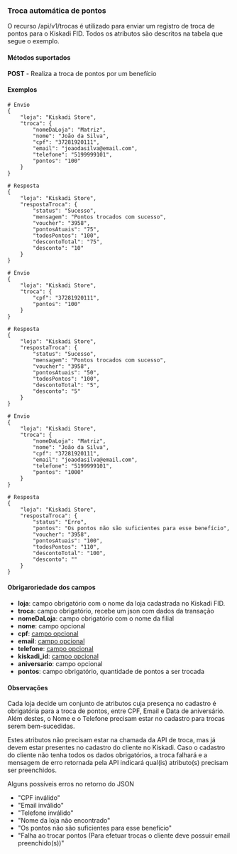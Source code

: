 ### Troca automática de pontos
O recurso /api/v1/trocas é utilizado para enviar um registro de troca de pontos para o Kiskadi FID. Todos os atributos são descritos na tabela que segue o exemplo.

#### Métodos suportados
**POST** - Realiza a troca de pontos por um benefício

#### Exemplos
```
# Envio
{
    "loja": "Kiskadi Store",
    "troca": {
        "nomeDaLoja": "Matriz",
        "nome": "João da Silva",
        "cpf": "37281920111",
        "email": "joaodasilva@email.com",
        "telefone": "5199999101",
        "pontos": "100"
    }
}

# Resposta
{
    "loja": "Kiskadi Store",
    "respostaTroca": {
        "status": "Sucesso",
        "mensagem": "Pontos trocados com sucesso",
        "voucher": "3958",
        "pontosAtuais": "75",
        "todosPontos": "100",
        "descontoTotal": "75",
        "desconto": "10"
    }
}
```

```
# Envio
{
    "loja": "Kiskadi Store",
    "troca": {
        "cpf": "37281920111",
        "pontos": "100"
    }
}

# Resposta
{
    "loja": "Kiskadi Store",
    "respostaTroca": {
        "status": "Sucesso",
        "mensagem": "Pontos trocados com sucesso",
        "voucher": "3958",
        "pontosAtuais": "50",
        "todosPontos": "100",
        "descontoTotal": "5",
        "desconto": "5"
    }
}

```

```
# Envio
{
    "loja": "Kiskadi Store",
    "troca": {
        "nomeDaLoja": "Matriz",
        "nome": "João da Silva",
        "cpf": "37281920111",
        "email": "joaodasilva@email.com",
        "telefone": "5199999101",
        "pontos": "1000"
    }
}

# Resposta
{
    "loja": "Kiskadi Store",
    "respostaTroca": {
        "status": "Erro",
        "pontos": "Os pontos não são suficientes para esse benefício",
        "voucher": "3958",
        "pontosAtuais": "100",
        "todosPontos": "110",
        "descontoTotal": "100",
        "desconto": ""
    }
}

```

#### Obrigaroriedade dos campos
* **loja**: campo obrigatório com o nome da loja cadastrada no Kiskadi FID.
* **troca**: campo obrigatório, recebe um json com dados da transação
* **nomeDaLoja**: campo obrigatório com o nome da filial
* **nome**: campo opcional
* **cpf**: [campo opcional](identificacao_do_cliente.md)
* **email**: [campo opcional](identificacao_do_cliente.md)
* **telefone**: [campo opcional](identificacao_do_cliente.md)
* **kiskadi_id**: [campo opcional](identificacao_do_cliente.md)
* **aniversario**: campo opcional
* **pontos**: campo obrigatório, quantidade de pontos a ser trocada

#### Observações
Cada loja decide um conjunto de atributos cuja presença no cadastro é obrigatória para a troca de pontos, entre CPF, Email e Data de aniversário.
Além destes, o Nome e o Telefone precisam estar no cadastro para trocas serem bem-sucedidas.

Estes atributos não precisam estar na chamada da API de troca, mas já devem estar presentes no cadastro do cliente no Kiskadi.
Caso o cadastro do cliente não tenha todos os dados obrigatórios, a troca falhará e a mensagem de erro retornada pela API indicará qual(is) atributo(s) precisam ser preenchidos.

Alguns possíveis erros no retorno do JSON
* "CPF inválido"
* "Email inválido"
* "Telefone inválido"
* "Nome da loja não encontrado"
* "Os pontos não são suficientes para esse benefício"
* "Falha ao trocar pontos (Para efetuar trocas o cliente deve possuir email preenchido(s))"
